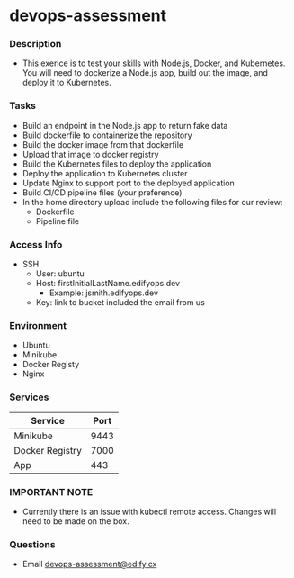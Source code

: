 # devops-assessment

### Description
* This exerice is to test your skills with Node.js, Docker, and Kubernetes. You will need to dockerize a Node.js app, build out the image, and deploy it to Kubernetes. 

### Tasks
* Build an endpoint in the Node.js app to return fake data
* Build dockerfile to containerize the repository
* Build the docker image from that dockerfile
* Upload that image to docker registry
* Build the Kubernetes files to deploy the application
* Deploy the application to Kubernetes cluster
* Update Nginx to support port to the deployed application
* Build CI/CD pipeline files (your preference)
* In the home directory upload include the following files for our review:
    * Dockerfile
    * Pipeline file

### Access Info
* SSH
    * User: ubuntu
    * Host: firstInitialLastName.edifyops.dev
        * Example: jsmith.edifyops.dev
    * Key: link to bucket included the email from us

### Environment
* Ubuntu
* Minikube
* Docker Registy
* Nginx

### Services
| Service | Port |
| ------ | ------ |
| Minikube | 9443 |
| Docker Registry | 7000 |
| App | 443 |

### IMPORTANT NOTE
* Currently there is an issue with kubectl remote access. Changes will need to be made on the box.

### Questions
* Email devops-assessment@edify.cx